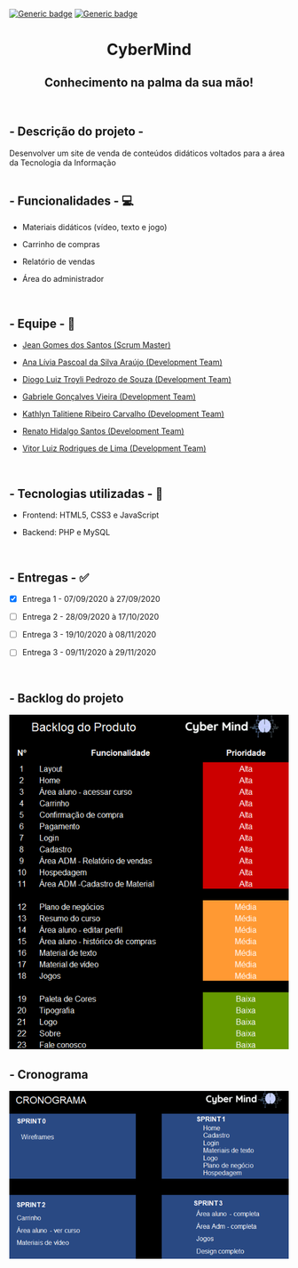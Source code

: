 [![Generic badge](https://img.shields.io/badge/status_do_projeto-em_andamento-blue.svg)](https://shields.io/) 
[![Generic badge](https://img.shields.io/badge/sprint_atual-sprint_1-blue.svg)](https://shields.io/)


<h1 text align="center">CyberMind</h1>

<h2 text align="center">Conhecimento na palma da sua mão!</h2>

<br>

## - Descrição do projeto - 
Desenvolver um site de venda de conteúdos didáticos voltados para a área da Tecnologia da Informação
<br />
<br />

## - Funcionalidades - :computer:
* Materiais didáticos (vídeo, texto e jogo)

* Carrinho de compras
* Relatório de vendas
* Área do administrador

<br />

## - Equipe - :woman:

* [Jean Gomes dos Santos (Scrum Master)](https://github.com/jeangomes3)

* [Ana Lívia Pascoal da Silva Araújo (Development Team)](https://github.com/arapujo/)

* [Diogo Luiz Troyli Pedrozo de Souza (Development Team)](https://github.com/diogotroyli)

* [Gabriele Gonçalves Vieira (Development Team)](https://github.com/GabrieleGVieira)

* [Kathlyn Talitiene Ribeiro Carvalho (Development Team)](https://github.com/arapujo/pi_primeiro_semestre/edit/master/README.md)

* [Renato Hidalgo Santos (Development Team)](https://github.com/renatohidalgo23)

* [Vitor Luiz Rodrigues de Lima (Development Team)](https://github.com/VilRL)

<br />

## - Tecnologias utilizadas - :vibration_mode:

* Frontend: HTML5, CSS3 e JavaScript

* Backend: PHP e MySQL

<br />

## - Entregas - :white_check_mark:

- [x] Entrega 1 - 07/09/2020 à 27/09/2020

- [ ] Entrega 2 - 28/09/2020 à 17/10/2020
- [ ] Entrega 3 - 19/10/2020 à 08/11/2020
- [ ] Entrega 3 - 09/11/2020 à 29/11/2020

<br />

## - Backlog do projeto

<img  src="SPRINT 1/assets/img/backlog-cybermind.png">

## - Cronograma

<img  src="SPRINT 1/assets/img/cronograma.png">

